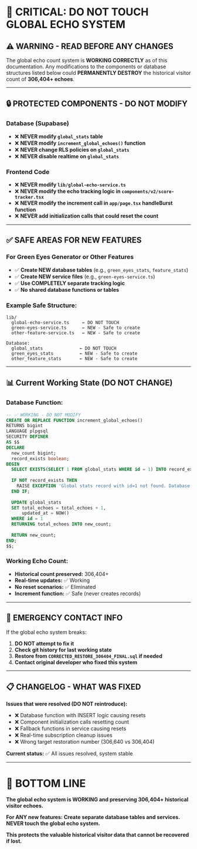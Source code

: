 # 🚨 **CRITICAL: DO NOT TOUCH GLOBAL ECHO SYSTEM**

## ⚠️ **WARNING - READ BEFORE ANY CHANGES**

The global echo count system is **WORKING CORRECTLY** as of this documentation. Any modifications to the components or database structures listed below could **PERMANENTLY DESTROY** the historical visitor count of **306,404+ echoes**.

---

## 🔒 **PROTECTED COMPONENTS - DO NOT MODIFY**

### **Database (Supabase)**
- ❌ **NEVER modify `global_stats` table**
- ❌ **NEVER modify `increment_global_echoes()` function**  
- ❌ **NEVER change RLS policies on `global_stats`**
- ❌ **NEVER disable realtime on `global_stats`**

### **Frontend Code**
- ❌ **NEVER modify `lib/global-echo-service.ts`**
- ❌ **NEVER modify the echo tracking logic in `components/v2/score-tracker.tsx`**
- ❌ **NEVER modify the increment call in `app/page.tsx` handleBurst function**
- ❌ **NEVER add initialization calls that could reset the count**

---

## ✅ **SAFE AREAS FOR NEW FEATURES**

### **For Green Eyes Generator or Other Features**
- ✅ **Create NEW database tables** (e.g., `green_eyes_stats`, `feature_stats`)
- ✅ **Create NEW service files** (e.g., `green-eyes-service.ts`)
- ✅ **Use COMPLETELY separate tracking logic**
- ✅ **No shared database functions or tables**

### **Example Safe Structure:**
```
lib/
  global-echo-service.ts     ← DO NOT TOUCH
  green-eyes-service.ts      ← NEW - Safe to create
  other-feature-service.ts   ← NEW - Safe to create

Database:
  global_stats              ← DO NOT TOUCH  
  green_eyes_stats          ← NEW - Safe to create
  other_feature_stats       ← NEW - Safe to create
```

---

## 📊 **Current Working State (DO NOT CHANGE)**

### **Database Function:**
```sql
-- ✅ WORKING - DO NOT MODIFY
CREATE OR REPLACE FUNCTION increment_global_echoes()
RETURNS bigint
LANGUAGE plpgsql
SECURITY DEFINER
AS $$
DECLARE
  new_count bigint;
  record_exists boolean;
BEGIN
  SELECT EXISTS(SELECT 1 FROM global_stats WHERE id = 1) INTO record_exists;
  
  IF NOT record_exists THEN
    RAISE EXCEPTION 'Global stats record with id=1 not found. Database setup required.';
  END IF;
  
  UPDATE global_stats 
  SET total_echoes = total_echoes + 1,
      updated_at = NOW()
  WHERE id = 1
  RETURNING total_echoes INTO new_count;
  
  RETURN new_count;
END;
$$;
```

### **Working Echo Count:** 
- **Historical count preserved:** 306,404+
- **Real-time updates:** ✅ Working
- **No reset scenarios:** ✅ Eliminated
- **Increment function:** ✅ Safe (never creates records)

---

## 🚨 **EMERGENCY CONTACT INFO**

If the global echo system breaks:
1. **DO NOT attempt to fix it**
2. **Check git history for last working state**  
3. **Restore from `CORRECTED_RESTORE_306404_FINAL.sql` if needed**
4. **Contact original developer who fixed this system**

---

## 📋 **CHANGELOG - WHAT WAS FIXED**

**Issues that were resolved (DO NOT reintroduce):**
- ❌ Database function with INSERT logic causing resets
- ❌ Component initialization calls resetting count  
- ❌ Fallback functions in service causing resets
- ❌ Real-time subscription cleanup issues
- ❌ Wrong target restoration number (306,640 vs 306,404)

**Current status:** ✅ All issues resolved, system stable

---

# 🎯 **BOTTOM LINE**

**The global echo system is WORKING and preserving 306,404+ historical visitor echoes.**

**For ANY new features: Create separate database tables and services. NEVER touch the global echo system.**

**This protects the valuable historical visitor data that cannot be recovered if lost.**